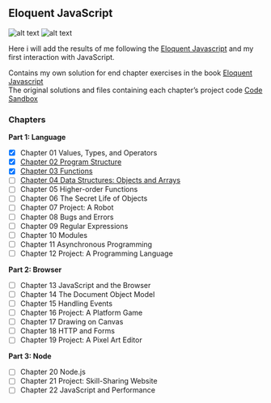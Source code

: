 ## Eloquent JavaScript

![alt text](https://img.shields.io/badge/learning-javascript-yellow "JavaScript")
![alt text](https://img.shields.io/badge/work%20in%20progress-exercises-green)

Here i will add the results of me following the [Eloquent Javascript](https://eloquentjavascript.net/) and my first interaction with JavaScript.


Contains my own solution for end chapter exercises in the book [Eloquent Javascript](https://eloquentjavascript.net/)</br>
The  original solutions and files containing each chapter’s project code [Code Sandbox](https://eloquentjavascript.net/code/)

### Chapters

**Part 1: Language**
- [x] Chapter 01 Values, Types, and Operators
- [x] [Chapter 02 Program Structure](chapter-02/README.md)
- [x] [Chapter 03 Functions](chapter-03/README.md)
- [ ] [Chapter 04 Data Structures: Objects and Arrays](chapter-04/README.md)
- [ ] Chapter 05 Higher-order Functions
- [ ] Chapter 06 The Secret Life of Objects
- [ ] Chapter 07 Project: A Robot
- [ ] Chapter 08 Bugs and Errors
- [ ] Chapter 09 Regular Expressions
- [ ] Chapter 10 Modules
- [ ] Chapter 11 Asynchronous Programming
- [ ] Chapter 12 Project: A Programming Language

**Part 2: Browser**
- [ ] Chapter 13 JavaScript and the Browser
- [ ] Chapter 14 The Document Object Model
- [ ] Chapter 15 Handling Events
- [ ] Chapter 16 Project: A Platform Game
- [ ] Chapter 17 Drawing on Canvas
- [ ] Chapter 18 HTTP and Forms
- [ ] Chapter 19 Project: A Pixel Art Editor

**Part 3: Node**
- [ ] Chapter 20 Node.js
- [ ] Chapter 21 Project: Skill-Sharing Website
- [ ] Chapter 22 JavaScript and Performance